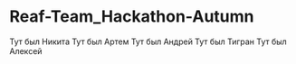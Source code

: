 # Reaf-Team_Hackathon-Autumn

Тут был Никита
Тут был Артем
Тут был Андрей
Тут был Тигран
Тут был Алексей
